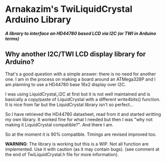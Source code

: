 # Arnakazim's TwiLiquidCrystal Arduino Library

___A library to interface an HD44780 based LCD via I2C (or TWI in Arduino terms)___

## Why another I2C/TWI LCD display library for Arduino?

That's a good question with a simple answer: there is no need for another one. I am in the process on making a board around an ATMega328P and I am planning to use a HD44780 base 16x2 display over I2C.

I was using LiquidCrystal_I2C at first but it is not well maintained and is basically a  copy/paste of LiquidCrystal with a different write4bits() function. It is nice from far but the LiquidCrystal library isn't so perfect...

So I have retrieved the HD44780 datasheet, read from it and started writting my own library. It worked fine for what I needed but then I was "why not making it LiquidCrystal compatible?". And there I am.

So at the moment it is 90% compatible. Timings are revised improved too.

 **WARNING**: The library is working but this is a WIP. Not all function are implemented. Use it with caution (as it may contain bugs). (see comment at the end of TwiLiquidCrystal.h file for more information).
